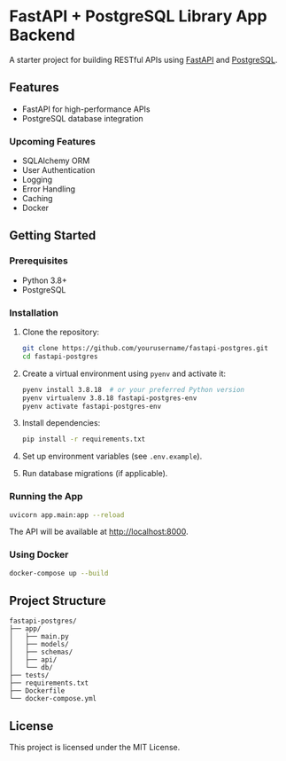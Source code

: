 # FastAPI + PostgreSQL Library App Backend

A starter project for building RESTful APIs using [FastAPI](https://fastapi.tiangolo.com/) and [PostgreSQL](https://www.postgresql.org/).

## Features

- FastAPI for high-performance APIs
- PostgreSQL database integration

### Upcoming Features

- SQLAlchemy ORM
- User Authentication
- Logging
- Error Handling
- Caching
- Docker

## Getting Started

### Prerequisites

- Python 3.8+
- PostgreSQL

### Installation

1. Clone the repository:

   ```bash
   git clone https://github.com/yourusername/fastapi-postgres.git
   cd fastapi-postgres
   ```

2. Create a virtual environment using `pyenv` and activate it:

   ```bash
   pyenv install 3.8.18  # or your preferred Python version
   pyenv virtualenv 3.8.18 fastapi-postgres-env
   pyenv activate fastapi-postgres-env
   ```

3. Install dependencies:

   ```bash
   pip install -r requirements.txt
   ```

4. Set up environment variables (see `.env.example`).

5. Run database migrations (if applicable).

### Running the App

```bash
uvicorn app.main:app --reload
```

The API will be available at [http://localhost:8000](http://localhost:8000).

### Using Docker

```bash
docker-compose up --build
```

## Project Structure

```
fastapi-postgres/
├── app/
│   ├── main.py
│   ├── models/
│   ├── schemas/
│   ├── api/
│   └── db/
├── tests/
├── requirements.txt
├── Dockerfile
└── docker-compose.yml
```

## License

This project is licensed under the MIT License.
